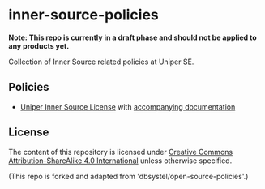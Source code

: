 # inner-source-policies

__Note: This repo is currently in a draft phase and should not be applied to any products yet.__

Collection of Inner Source related policies at Uniper SE.

## Policies

* [Uniper Inner Source License](Uniper-Inner-Source-License.md) with [accompanying documentation](Uniper-Inner-Source-License-Companion-Document.md)

## License

The content of this repository is licensed under [Creative Commons Attribution-ShareAlike 4.0 International](LICENSE) unless otherwise specified.

(This repo is forked and adapted from 'dbsystel/open-source-policies'.)